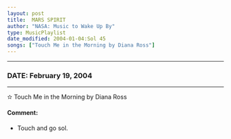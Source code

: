 ```yaml
---
layout: post
title:  MARS SPIRIT
author: "NASA: Music to Wake Up By"
type: MusicPlaylist
date_modified: 2004-01-04:Sol 45
songs: ["Touch Me in the Morning by Diana Ross"]
---
```


----
### DATE: February 19, 2004
----
✫ Touch Me in the Morning by Diana Ross

#### Comment:
* Touch and go sol.



<br/>
<center>
	<a target="_blank"
	   href="https://twitter.com/intent/tweet?hashtags=Space,NASA,Playlist,NASAWakeupCalls,SpaceProgram&text={{ page.author}}, '{{ page.songs.first }}' {{ page.title }}, {{ page.date | date: '%B %d, %Y' }}. {{ site.url }}{{ page.url }}&via=nasawakeupcalls"><i class="fab fa-twitter" alt="Tweet this page" style="font-size: 1.3em;"></i></a>
	&nbsp; 	<i class="fas fa-user-astronaut" style="font-size: 1.5em;"></i> &nbsp;
    <a type="amzn" search="'Touch Me in the Morning by Diana Ross'" category="popular music">
    <i class="fab fa-amazon" style="font-size: 1.3em;"></i></a>
</center>
